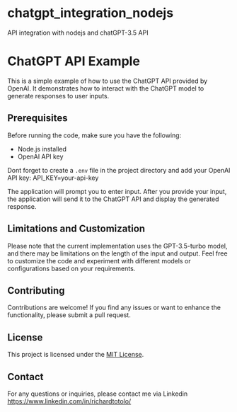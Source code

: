 # chatgpt_integration_nodejs
API integration with nodejs and chatGPT-3.5 API

# ChatGPT API Example

This is a simple example of how to use the ChatGPT API provided by OpenAI. It demonstrates how to interact with the ChatGPT model to generate responses to user inputs.

## Prerequisites

Before running the code, make sure you have the following:

- Node.js installed
- OpenAI API key


Dont forget  to create a `.env` file in the project directory and add your OpenAI API key:
API_KEY=your-api-key

The application will prompt you to enter input. After you provide your input, the application will send it to the ChatGPT API and display the generated response.

## Limitations and Customization

Please note that the current implementation uses the GPT-3.5-turbo model, and there may be limitations on the length of the input and output. Feel free to customize the code and experiment with different models or configurations based on your requirements.

## Contributing

Contributions are welcome! If you find any issues or want to enhance the functionality, please submit a pull request.

## License

This project is licensed under the [MIT License](https://opensource.org/licenses/MIT).

## Contact

For any questions or inquiries, please contact me via Linkedin https://www.linkedin.com/in/richardtotolo/





